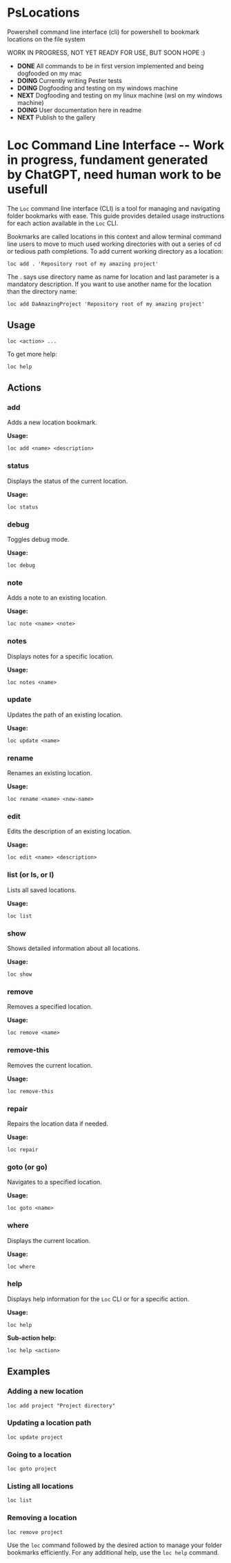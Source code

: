 # PsLocations
Powershell command line interface (cli) for powershell to bookmark locations on the file system

WORK IN PROGRESS, NOT YET READY FOR USE, BUT SOON HOPE :)

- **DONE** All commands to be in first version implemented and being dogfooded on my mac
- **DOING** Currently writing Pester tests
- **DOING** Dogfooding and testing on my windows machine
- **NEXT** Dogfooding and testing on my linux machine (wsl on my windows machine)
- **DOING** User documentation here in readme
- **NEXT** Publish to the gallery

# Loc Command Line Interface -- Work in progress, fundament generated by ChatGPT, need human work to be usefull

The `Loc` command line interface (CLI) is a tool for managing and navigating folder bookmarks with ease. This guide provides detailed usage instructions for each action available in the `Loc` CLI.

Bookmarks are called locations in this context and allow terminal command line users to move to much used working directories with out a series of cd or tedious path completions. To add current working directory as a location:

```
loc add . 'Repository root of my amazing project'
```
The . says use directory name as name for location and last parameter is a mandatory description. If you want to use another name for the location than the directory name:

```
loc add DaAmazingProject 'Repository root of my amazing project'
```

## Usage

```shell
loc <action> ...
```

To get more help:

```shell
loc help
```

## Actions

### add
Adds a new location bookmark.

**Usage:**
```shell
loc add <name> <description>
```

### status
Displays the status of the current location.

**Usage:**
```shell
loc status
```

### debug
Toggles debug mode.

**Usage:**
```shell
loc debug
```

### note
Adds a note to an existing location.

**Usage:**
```shell
loc note <name> <note>
```

### notes
Displays notes for a specific location.

**Usage:**
```shell
loc notes <name>
```

### update
Updates the path of an existing location.

**Usage:**
```shell
loc update <name>
```

### rename
Renames an existing location.

**Usage:**
```shell
loc rename <name> <new-name>
```

### edit
Edits the description of an existing location.

**Usage:**
```shell
loc edit <name> <description>
```

### list (or ls, or l)
Lists all saved locations.

**Usage:**
```shell
loc list
```

### show
Shows detailed information about all locations.

**Usage:**
```shell
loc show
```

### remove
Removes a specified location.

**Usage:**
```shell
loc remove <name>
```

### remove-this
Removes the current location.

**Usage:**
```shell
loc remove-this
```

### repair
Repairs the location data if needed.

**Usage:**
```shell
loc repair
```

### goto (or go)
Navigates to a specified location.

**Usage:**
```shell
loc goto <name>
```

### where
Displays the current location.

**Usage:**
```shell
loc where
```

### help
Displays help information for the `Loc` CLI or for a specific action.

**Usage:**
```shell
loc help
```

**Sub-action help:**
```shell
loc help <action>
```

## Examples

### Adding a new location
```shell
loc add project "Project directory"
```

### Updating a location path
```shell
loc update project
```

### Going to a location
```shell
loc goto project
```

### Listing all locations
```shell
loc list
```

### Removing a location
```shell
loc remove project
```

Use the `loc` command followed by the desired action to manage your folder bookmarks efficiently. For any additional help, use the `loc help` command.


